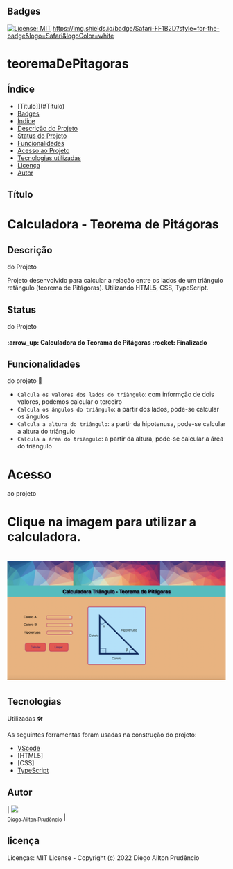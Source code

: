 
## Badges

[![License: MIT](https://img.shields.io/badge/License-MIT-yellow.svg)](https://opensource.org/licenses/MIT)
https://img.shields.io/badge/Safari-FF1B2D?style=for-the-badge&logo=Safari&logoColor=white


# teoremaDePitagoras

## Índice 

* [Título]](#Título)
* [Badges](#Badges)
* [Índice](#Índice)
* [Descrição do Projeto](#Descrição)
* [Status do Projeto](#Status)
* [Funcionalidades](#Funcionalidades)
* [Acesso ao Projeto](#Acesso)
* [Tecnologias utilizadas](#Tecnologias)
* [Licença](#licença)
* [Autor](#Autor)


## Título
<h1 text-align="center" >Calculadora - Teorema de Pitágoras</h1>

## Descrição
do Projeto
<p text-align="center">Projeto desenvolvido para calcular a relação entre os lados de um triângulo retângulo (teorema de Pitágoras). Utilizando HTML5, CSS, TypeScript.</p>

## Status
do Projeto

<h4> :arrow_up: Calculadora do Teorama de Pitágoras :rocket: Finalizado</h4>

## Funcionalidades
do projeto :hammer:

- `Calcula os valores dos lados do triângulo`: com informção de dois valores, podemos calcular o terceiro
- `Calcula os ângulos do triângulo`: a partir dos lados, pode-se calcular os ângulos
- `Calcula a altura do triângulo`: a partir da hipotenusa, pode-se calcular a altura do triângulo
- `Calcula a área do triângulo`: a partir da altura, pode-se calcular a área do triângulo

# Acesso 
ao projeto

<h1 text-align="center">Clique na imagem para utilizar a calculadora.</h1>

<h1 text-align="center">
<a href="https://diegoprudencio.github.io/teoremaDePitagoras/" ><img hrf alt="Calculadora" title="Calculadora Teorama" src="./dist/assets/images/calculadoraTeorema.png" /></a>
</h1>

## Tecnologias 
Utilizadas :hammer_and_wrench:

As seguintes ferramentas foram usadas na construção do projeto:

- [VScode](https://code.visualstudio.com)
- [HTML5]
- [CSS]
- [TypeScript](https://www.typescriptlang.org/)


## Autor

| [<img src="https://avatars.githubusercontent.com/u/99906365?v=4" width=115><br><sub>Diego Ailton Prudêncio</sub>](https://github.com/DiegoPrudencio) |


## licença

Licenças: MIT License - Copyright (c) 2022 Diego Ailton Prudêncio